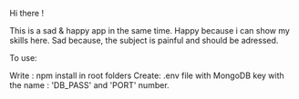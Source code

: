 Hi there !

This is a sad & happy app in the same time.
Happy because i can show my skills here.
Sad because, the subject is painful and should be adressed.

To use:

Write : npm install in root folders
Create: .env file with MongoDB key with the name : 'DB_PASS' and 'PORT' number.

